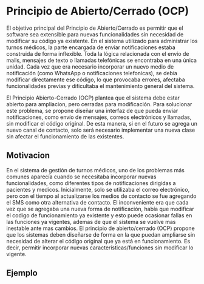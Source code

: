 # Principio de Abierto/Cerrado (OCP)

El objetivo principal del Principio de Abierto/Cerrado es permitir que el software sea extensible para nuevas funcionalidades sin necesidad de modificar su código ya existente. En el sistema utilizado para administrar los turnos médicos, la parte encargada de enviar notificaciones estaba construida de forma inflexible. Toda la lógica relacionada con el envío de mails, mensajes de texto o llamadas telefónicas se encontraba en una única unidad. Cada vez que era necesario incorporar un nuevo medio de notificación (como WhatsApp o notificaciones telefonicas), se debía modificar directamente ese código, lo que provocaba errores, afectaba funcionalidades previas y dificultaba el mantenimiento general del sistema.

El Principio Abierto-Cerrado (OCP) plantea que el sistema debe estar abierto para ampliacion, pero cerradas para modificación. Para solucionar este problema, se propone diseñar una interfaz de que pueda enviar notificaciones, como envío de mensajes, correos electrónicos y llamadas, sin modificar el código original. De esta manera, si en el futuro se agrega un nuevo canal de contacto, solo será necesario implementar una nueva clase sin afectar el funcionamiento de las existentes.

## Motivacion

En el sistema de gestión de turnos médicos, uno de los problemas más comunes aparecía cuando se necesitaba incorporar nuevas funcionalidades, como diferentes tipos de notificaciones dirigidas a pacientes y medicos. Inicialmente, solo se utilizaba el correo electrónico, pero con el tiempo al actualizarse los medios de contacto se fue agregando el SMS como otra alternativa de contacto. El inconveniente era que cada vez que se agregaba una nueva forma de notificación, había que modificar el codigo de funcionamiento ya existente y esto puede ocasionar fallas en las funciones ya vigentes, ademas de que el sistema se vuelve mas inestable ante mas cambios. El principio de abierto/cerrado (OCP) propone que los sistemas deben diseñarse de forma en la que puedan ampliarse sin necesidad de alterar el código original que ya está en funcionamiento. Es decir, permitir incorporar nuevas características/funciones sin modificar lo vigente.

## Ejemplo

